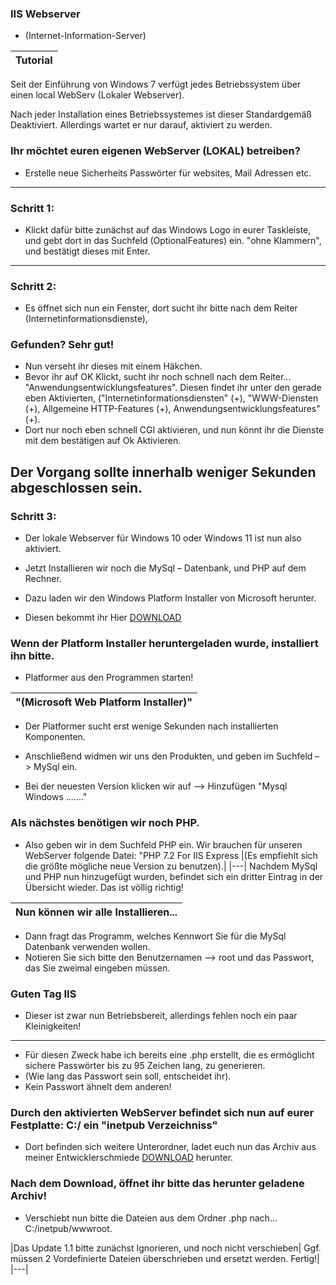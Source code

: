 ### IIS Webserver 
- (Internet-Information-Server)

|Tutorial|
|---|

Seit der Einführung von Windows 7 verfügt jedes Betriebssystem über einen local WebServ (Lokaler Webserver). 

Nach jeder Installation eines Betriebssystemes ist dieser Standardgemäß Deaktiviert. 
Allerdings wartet er nur darauf, aktiviert zu werden.

### Ihr möchtet euren eigenen WebServer (LOKAL) betreiben?



- Erstelle neue Sicherheits Passwörter für websites, Mail Adressen etc.
---
### Schritt 1:
- Klickt dafür bitte zunächst auf das Windows Logo in eurer Taskleiste, und gebt dort in das Suchfeld (OptionalFeatures) ein. 
"ohne Klammern", und bestätigt dieses mit Enter.
---
### Schritt 2:
- Es öffnet sich nun ein Fenster, dort sucht ihr bitte nach dem Reiter (Internetinformationsdienste),

### Gefunden? Sehr gut! 

- Nun verseht ihr dieses mit einem Häkchen. 
- Bevor ihr auf OK Klickt, sucht ihr noch schnell nach dem Reiter... "Anwendungsentwicklungsfeatures". Diesen findet ihr unter den gerade eben Aktivierten, ("Internetinformationsdiensten" (+), "WWW-Diensten (+), Allgemeine HTTP-Features (+), Anwendungsentwicklungsfeatures" (+). 
- Dort nur noch eben schnell CGI aktivieren, und nun könnt ihr die Dienste mit dem bestätigen auf Ok Aktivieren.

Der Vorgang sollte innerhalb weniger Sekunden abgeschlossen sein. 
---

### Schritt 3:
- Der lokale Webserver für Windows 10 oder Windows 11 ist nun also aktiviert.
- Jetzt Installieren wir noch die MySql – Datenbank, und PHP auf dem Rechner.
 
- Dazu laden wir den Windows Platform Installer von Microsoft herunter.
- Diesen bekommt ihr Hier [DOWNLOAD](https://go.microsoft.com/fwlink/?LinkId=287166)

### Wenn der Platform Installer heruntergeladen wurde, installiert ihn bitte. 

- Platformer aus den Programmen starten!

|"(Microsoft Web Platform Installer)"|
|---|

- Der Platformer sucht erst wenige Sekunden nach installierten Komponenten.

- Anschließend widmen wir uns den Produkten, und geben im Suchfeld –> MySql ein.
- Bei der neuesten Version klicken wir auf –> Hinzufügen "Mysql Windows ......."

### Als nächstes benötigen wir noch PHP. 
- Also geben wir in dem Suchfeld PHP ein. Wir brauchen für unseren WebServer folgende Datei: "PHP 7.2 For IIS Express 
|(Es empfiehlt sich die größte mögliche neue Version zu benutzen).|
|---|
Nachdem MySql und PHP nun hinzugefügt wurden, befindet sich ein dritter Eintrag in der Übersicht wieder. Das ist völlig richtig!

|Nun können wir alle Installieren...|
|---|

- Dann fragt das Programm, welches Kennwort Sie für die MySql Datenbank verwenden wollen. 
- Notieren Sie sich bitte den Benutzernamen –> root und das Passwort, das Sie zweimal eingeben müssen.

### Guten Tag IIS
- Dieser ist zwar nun Betriebsbereit, allerdings fehlen noch ein paar Kleinigkeiten!
---
- Für diesen Zweck habe ich bereits eine .php erstellt, die es ermöglicht sichere Passwörter bis zu 95 Zeichen lang, zu generieren. 
- (Wie lang das Passwort sein soll, entscheidet ihr). 
- Kein Passwort ähnelt dem anderen!

### Durch den aktivierten WebServer befindet sich nun auf eurer Festplatte: C:/ ein "inetpub Verzeichniss" 
- Dort befinden sich weitere Unterordner, ladet euch nun das Archiv aus meiner Entwicklerschmiede [DOWNLOAD]([https://go.microsoft.com/fwlink/?LinkId=287166](https://github.com/bylickilabs/InternetInformationServer/archive/refs/heads/main.zip)) herunter.

### Nach dem Download, öffnet ihr bitte das herunter geladene Archiv! 
- Verschiebt nun bitte die Dateien aus dem Ordner .php nach... C:/inetpub/wwwroot.

|Das Update 1.1 bitte zunächst Ignorieren, und noch nicht verschieben|
Ggf. müssen 2 Vordefinierte Dateien überschrieben und ersetzt werden. Fertig!|
|---|
